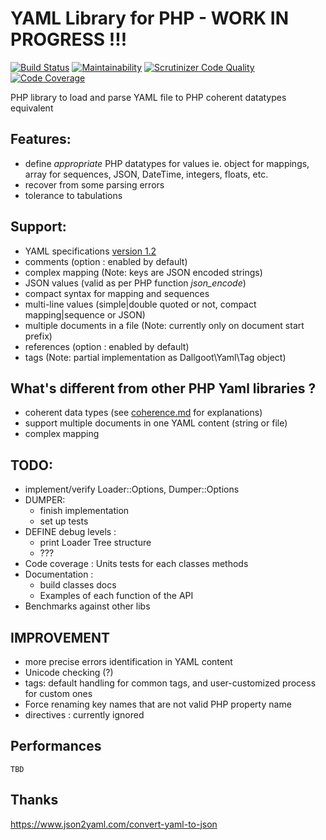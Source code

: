 # YAML Library for PHP - WORK IN PROGRESS !!!
[![Build Status](https://travis-ci.org/dallgoot/yaml.svg?branch=master)](https://travis-ci.org/dallgoot/yaml) [![Maintainability](https://api.codeclimate.com/v1/badges/dfae4b8e665a1d728e3d/maintainability)](https://codeclimate.com/github/dallgoot/yaml/maintainability) [![Scrutinizer Code Quality](https://scrutinizer-ci.com/g/dallgoot/yaml/badges/quality-score.png?b=master)](https://scrutinizer-ci.com/g/dallgoot/yaml/?branch=master) [![Code Coverage](https://scrutinizer-ci.com/g/dallgoot/yaml/badges/coverage.png?b=master)](https://scrutinizer-ci.com/g/dallgoot/yaml/?branch=master)

PHP library to load and parse YAML file to PHP coherent datatypes equivalent

## Features:
- define *appropriate* PHP datatypes for values ie. object for mappings, array for sequences, JSON, DateTime, integers, floats, etc.
- recover from some parsing errors
- tolerance to tabulations

## Support:
- YAML specifications [version 1.2](http://yaml.org/spec/1.2/spec.html)
- comments (option : enabled by default)
- complex mapping (Note: keys are JSON encoded strings)
- JSON values (valid as per PHP function _json_encode_)
- compact syntax for mapping and sequences
- multi-line values (simple|double quoted or not, compact mapping|sequence or JSON)
- multiple documents in a file (Note: currently only on document start prefix)
- references (option : enabled by default)
- tags (Note: partial implementation as Dallgoot\Yaml\Tag object)

## What's different from other PHP Yaml libraries ?
- coherent data types (see [coherence.md](coherence.md) for explanations)
- support multiple documents in one YAML content (string or file)
- complex mapping

<!-- - Dallgoot\Yaml\Loader : Return an array of *YamlObject* for multiple document, or *YamlObject* for one document
- Dallgoot\Yaml\Dumper : create YAML structure according to data types provided :
    - a YamlObject is a document (with Comments, References, Directives)
    - an array of YamlObject is a multi-documents YAML file.
    - any other datatypes is a one YAML Document
- Dallgoot\Yaml\Tag : an object with properties _tagname_, _value_ -->

## TODO:
- implement/verify Loader::Options, Dumper::Options
- DUMPER:
    - finish implementation
    - set up tests
- DEFINE debug levels :
    - print Loader Tree structure
    - ???
- Code coverage : Units tests for each classes methods
- Documentation :
  - build classes docs
  - Examples of each function of the API
- Benchmarks against other libs

## IMPROVEMENT
- more precise errors identification in YAML content
- Unicode checking (?)
- tags: default handling for common tags, and user-customized process for custom ones
- Force renaming key names that are not valid PHP property name
- directives : currently ignored

## Performances
    TBD



## Thanks
https://www.json2yaml.com/convert-yaml-to-json